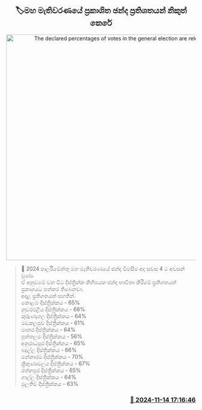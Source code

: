 <p align='center'><b><h2 align='center' title='The declared percentages of votes in the general election are released'>🏷මහ මැතිවරණයේ ප්‍රකාශිත ඡන්ද ප්‍රතිශතයන් නිකුත් කෙරේ</h2></b></p>
<p align='center'><img src='https://helakuru.sgp1.cdn.digitaloceanspaces.com/esana/images/lib/parliment-election.jpg' width='600' alt='The declared percentages of votes in the general election are released'></p>

>📝 2024 පාර්ලිමේන්තු මහ මැතිවරණයේ ඡන්ද විමසීම අද සවස 4 ට අවසන් වුණා.<br>ඒ අනුව ​මේ වන විට දිස්ත්‍රික්ක කිහිපය​ක ඡන්ද භාවිතා කිරීමේ ප්‍රතිශතයන් ප්‍රකාශයට පත්කර තිබෙනවා.<br>අදාළ ප්‍රතිශතයන් පහතින්.<br>කොළඹ දිස්ත්‍රික්කය - 65%<br>නුවරඑළිය දිස්ත්‍රික්කය - 68%<br>කුරුණෑගල දිස්ත්‍රික්කය - 64%<br>මඩකලපුව දිස්ත්‍රික්කය - 61%<br>මාතර දිස්ත්‍රික්කය - 64%<br>පුත්තලම දිස්ත්‍රික්කය - 56%<br>අනුරාධපුර දිස්ත්‍රික්කය - 65%<br>බදුල්ල දිස්ත්‍රික්කය - 66%<br>මන්නාරම දිස්ත්‍රික්කය - 70%<br>ක්‍රිකුණාමලය දිස්ත්‍රික්කය - 67%<br>රත්නපුර දිස්ත්‍රික්කය - 65%<br>ගාල්ල දිස්ත්‍රික්කය - 64%<br>මුලතිව් දිස්ත්‍රික්කය - 63%<br>

<h3 align='right'><a href='https://www.helakuru.lk/esana/p/105048/'>📅 2024-11-14 17:16:46</a></h3>
